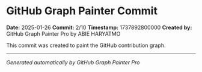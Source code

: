 # GitHub Graph Painter Commit

**Date:** 2025-01-26
**Commit:** 2/10
**Timestamp:** 1737892800000
**Created by:** GitHub Graph Painter Pro by ABIE HARYATMO

This commit was created to paint the GitHub contribution graph.

---
*Generated automatically by GitHub Graph Painter Pro*

